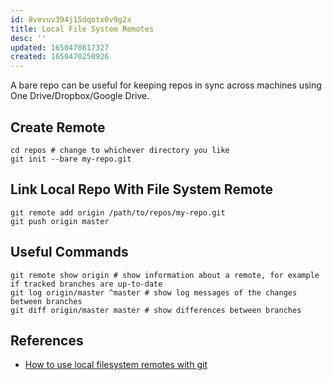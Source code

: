 ```yaml
---
id: 8vevuv394j15dqotx0v9g2x
title: Local File System Remotes
desc: ''
updated: 1650470817327
created: 1650470250926
---
```


A bare repo can be useful for keeping repos in sync across machines using One Drive/Dropbox/Google Drive.

## Create Remote

```shell
cd repos # change to whichever directory you like
git init --bare my-repo.git
```

## Link Local Repo With File System Remote

```shell
git remote add origin /path/to/repos/my-repo.git
git push origin master
```

## Useful Commands

```shell
git remote show origin # show information about a remote, for example if tracked branches are up-to-date
git log origin/master ^master # show log messages of the changes between branches
git diff origin/master master # show differences between branches
```

## References

* [How to use local filesystem remotes with git](https://thehorrors.org.uk/snippets/git-local-filesystem-remotes/)